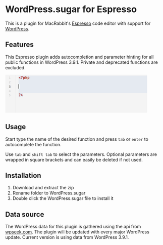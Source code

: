 # WordPress.sugar for Espresso
This is a plugin for MacRabbit's [Espresso](http://macrabbit.com/espresso/) code editor with support for [WordPress](http://wordpress.org/).

## Features
This Espresso plugin adds autocompletion and parameter hinting for all public functions in WordPress 3.9.1. Private and deprecated functions are excluded.

![Demo](Demo/functions.gif)

## Usage
Start type the name of the desired function and press `tab` or `enter` to autocomplete the function.

Use `tab` and `shift tab` to select the parameters. Optional parameters are wrapped in square brackets and can easily be deleted if not used.

## Installation
1. Download and extract the zip
2. Rename folder to WordPress.sugar
3. Double click the WordPress.sugar file to install it

## Data source
The WordPress data for this plugin is gathered using the api from [wpseek.com](http://wpseek.com/). The plugin will be updated with every major WordPress update. Current version is using data from WordPress 3.9.1.